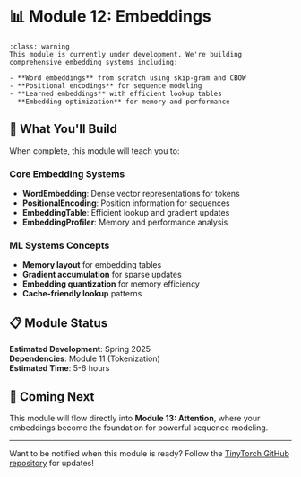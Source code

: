 # 📊 Module 12: Embeddings

```{admonition} Coming Soon!
:class: warning
This module is currently under development. We're building comprehensive embedding systems including:

- **Word embeddings** from scratch using skip-gram and CBOW
- **Positional encodings** for sequence modeling
- **Learned embeddings** with efficient lookup tables
- **Embedding optimization** for memory and performance
```

## 🎯 What You'll Build

When complete, this module will teach you to:

### Core Embedding Systems
- **WordEmbedding**: Dense vector representations for tokens
- **PositionalEncoding**: Position information for sequences
- **EmbeddingTable**: Efficient lookup and gradient updates
- **EmbeddingProfiler**: Memory and performance analysis

### ML Systems Concepts
- **Memory layout** for embedding tables
- **Gradient accumulation** for sparse updates
- **Embedding quantization** for memory efficiency
- **Cache-friendly lookup** patterns

## 📋 Module Status

**Estimated Development**: Spring 2025  
**Dependencies**: Module 11 (Tokenization)  
**Estimated Time**: 5-6 hours

## 🚀 Coming Next

This module will flow directly into **Module 13: Attention**, where your embeddings become the foundation for powerful sequence modeling.

---

Want to be notified when this module is ready? Follow the [TinyTorch GitHub repository](https://github.com/your-repo/tinytorch) for updates!
